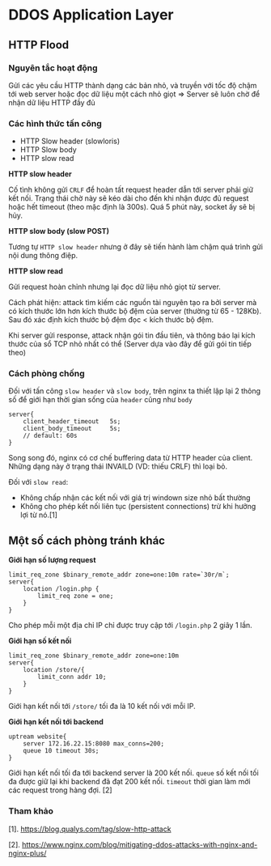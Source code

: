 # DDOS Application Layer

## HTTP Flood

### Nguyên tắc hoạt động

Gửi các yêu cầu HTTP thành dạng các bản nhỏ, và truyền với tốc độ chậm tới web server hoặc đọc dữ liệu một cách nhỏ giọt => Server sẽ luôn chờ để nhận dữ liệu HTTP đầy đủ

### Các hình thức tấn công

- HTTP Slow header (slowloris)
- HTTP Slow body
- HTTP slow read

**HTTP slow header**

Cố tình không gửi `CRLF` để hoàn tất request header dẫn tới server phải giữ kết nối. Trạng thái chờ này sẽ kéo dài cho đến khi nhận được đủ request hoặc hết timeout (theo mặc định là 300s). Quá 5 phút này, socket ấy sẽ bị hủy.

**HTTP slow body (slow POST)**

Tương tự `HTTP slow header` nhưng ở đây sẽ tiến hành làm chậm quá trình gửi nội dung thông điệp.

**HTTP slow read**

Gửi request hoàn chỉnh nhưng lại đọc dữ liệu nhỏ giọt từ server.

Cách phát hiện: attack tìm kiếm các nguồn tài nguyên tạo ra bởi server mà có kích thước lớn hơn kích thước bộ đệm của server (thường từ 65 - 128Kb). Sau đó xác định kích thước bộ đệm đọc < kích thước bộ đệm.

Khi server gửi response, attack nhận gói tin đầu tiên, và thông báo lại kích thước của sổ TCP nhỏ nhất có thể (Server dựa vào đây để gửi gói tin tiếp theo)

### Cách phòng chống

Đối với tấn công `slow header` và `slow body`, trên nginx ta thiết lập lại 2 thông số để giới hạn thời gian sống của `header` cũng như `body`

```
server{
	client_header_timeout 	5s;
	client_body_timeout		5s;
	// default: 60s
}
```

Song song đó, nginx có cơ chế buffering data từ HTTP header của client. Những dạng này ở trạng thái INVAILD (VD: thiếu CRLF) thì loại bỏ.

Đối với `slow read`:

- Không chấp nhận các kết nối với giá trị windown size nhỏ bất thường
- Không cho phép kết nối liên tục (persistent connections) trừ khi hưởng lợi từ nó.[1]

## Một số cách phòng tránh khác

**Giới hạn số lượng request**

```
limit_req_zone $binary_remote_addr zone=one:10m rate=`30r/m`;
server{
	location /login.php {
		limit_req zone = one;
	}
}
```

Cho phép mỗi một địa chỉ IP chỉ được truy cập tới `/login.php` 2 giây 1 lần.

**Giới hạn số kết nối**

```
limit_req_zone $binary_remote_addr zone=one:10m
server{
	location /store/{
		limit_conn addr 10;
	}	
}
```

Giới hạn kết nối tới `/store/` tối đa là 10 kết nối với mỗi IP.

**Giới hạn kết nối tới backend**

```
uptream website{
	server 172.16.22.15:8080 max_conns=200;
	queue 10 timeout 30s;
}
```
Giới hạn kết nối tối đa tới backend server là 200 kết nối. `queue` số kết nối tối đa được giữ lại khi backend đã đạt 200 kết nối. `timeout` thời gian làm mới các request trong hàng đợi. [2]


### Tham khảo

[1]. https://blog.qualys.com/tag/slow-http-attack

[2]. https://www.nginx.com/blog/mitigating-ddos-attacks-with-nginx-and-nginx-plus/